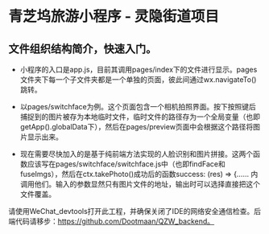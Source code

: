 # 青芝坞旅游小程序 - 灵隐街道项目

## 文件组织结构简介，快速入门。
- 小程序的入口是app.js，目前其调用pages/index下的文件进行显示。pages文件夹下每一个子文件夹都是一个单独的页面，彼此间通过wx.navigateTo()跳转。

- 以pages/switchface为例。这个页面包含一个相机拍照界面。按下按照键后捕捉到的图片被存为本地临时文件，临时文件的路径存为一个全局变量（也即getApp().globalData下），然后在pages/preview页面中会根据这个路径将图片显示出来。

- 现在需要尽快加入的是基于纯前端方法实现的人脸识别和图片拼接。这两个函数应该写在pages/switchface/switchface.js中（也即findFace和fuseImgs），然后在ctx.takePhoto()成功后的函数success: (res) => {…… 内调用他们。输入的参数显然只有图片文件的地址，输出时可以选择直接把这个文件覆盖。

请使用WeChat_devtools打开此工程，并确保关闭了IDE的网络安全通信检查。后端代码请移步：https://github.com/Dootmaan/QZW_backend。
